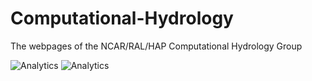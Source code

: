# Computational-Hydrology
The webpages of the NCAR/RAL/HAP Computational Hydrology Group

![Analytics](https://ga-beacon-hydrology.appspot.com/UA-108421993-6/hydrology/readme)
![Analytics](https://ga-beacon-hydrology.appspot.com/UA-108421993-1/hydrology/readme?pixel)
